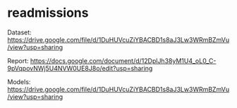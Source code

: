 # readmissions

Dataset: https://drive.google.com/file/d/1DuHUVcuZiYBACBD1s8aJ3Lw3WRmBZmVu/view?usp=sharing


Report: https://docs.google.com/document/d/12DplJh38yM1U4_oL0_C-9pVqpovNWj5U4NVW0UE8J8o/edit?usp=sharing


Models: https://drive.google.com/file/d/1DuHUVcuZiYBACBD1s8aJ3Lw3WRmBZmVu/view?usp=sharing
